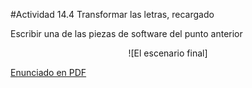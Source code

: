 #Actividad 14.4  Transformar las letras, recargado

Escribir una de las piezas de software del punto anterior


<center>
![El escenario final]
</center>


[Enunciado en PDF][PDF]

[PDF]: 
https://raw.githubusercontent.com/gobstones/laprogramacionysudidactica2/master/Proyectos/